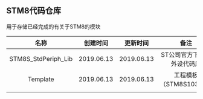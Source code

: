 ## STM8代码仓库

用于存储已经完成的有关于STM8的模块



|        名称         |  创建时间  |  更新时间  |            备注            |
| :-----------------: | :--------: | :--------: | :------------------------: |
| STM8S_StdPeriph_Lib | 2019.06.13 | 2019.06.13 | ST公司官方下载的外设代码库 |
|      Template       | 2019.06.13 | 2019.06.13 |   工程模板（STM8S103F3）   |
|                     |            |            |                            |

